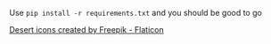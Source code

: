Use `pip install -r requirements.txt` and you should be good to go


<a href="https://www.flaticon.com/free-icons/desert" title="desert icons">Desert icons created by Freepik - Flaticon</a>
